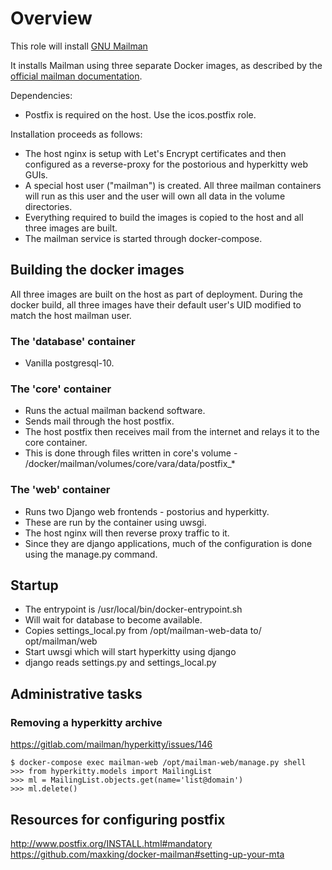 # Overview

This role will install [GNU Mailman](https://www.gnu.org/software/mailman/)

It installs Mailman using three separate Docker images, as described by the
[official mailman
documentation](http://docs.mailman3.org/en/latest/prodsetup.html#mailman-3-in-docker).

Dependencies:
* Postfix is required on the host. Use the icos.postfix role.

Installation proceeds as follows:

* The host nginx is setup with Let's Encrypt certificates and then
  configured as a reverse-proxy for the postorious and hyperkitty web
  GUIs.
* A special host user ("mailman") is created. All three mailman
  containers will run as this user and the user will own all data in
  the volume directories.
* Everything required to build the images is copied to the host and
  all three images are built.
* The mailman service is started through docker-compose.


## Building the docker images

All three images are built on the host as part of deployment. During
the docker build, all three images have their default user's UID
modified to match the host mailman user.


### The 'database' container

* Vanilla postgresql-10.


### The 'core' container

* Runs the actual mailman backend software.
* Sends mail through the host postfix.
* The host postfix then receives mail from the internet and relays it
  to the core container.
* This is done through files written in core's volume -
  /docker/mailman/volumes/core/vara/data/postfix_*


### The 'web' container

* Runs two Django web frontends - postorius and hyperkitty.
* These are run by the container using uwsgi.
* The host nginx will then reverse proxy traffic to it.
* Since they are django applications, much of the configuration is
  done using the manage.py command.


## Startup

+ The entrypoint is /usr/local/bin/docker-entrypoint.sh
+ Will wait for database to become available.
+ Copies settings_local.py from /opt/mailman-web-data to/ opt/mailman/web
+ Start uwsgi which will start hyperkitty using django
+ django reads settings.py and settings_local.py


## Administrative tasks

### Removing a hyperkitty archive

https://gitlab.com/mailman/hyperkitty/issues/146

    $ docker-compose exec mailman-web /opt/mailman-web/manage.py shell
    >>> from hyperkitty.models import MailingList
    >>> ml = MailingList.objects.get(name='list@domain')
    >>> ml.delete()


## Resources for configuring postfix
http://www.postfix.org/INSTALL.html#mandatory
https://github.com/maxking/docker-mailman#setting-up-your-mta
